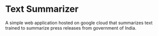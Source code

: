 # Text Summarizer
A simple web application hosted on google cloud that summarizes text trained to summarize press releases from government of India.
